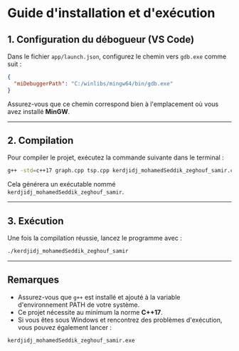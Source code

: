 # Guide d'installation et d'exécution

## 1. Configuration du débogueur (VS Code)

Dans le fichier `app/launch.json`, configurez le chemin vers `gdb.exe` comme suit :

```json
{
  "miDebuggerPath": "C:/winlibs/mingw64/bin/gdb.exe"
}
```

Assurez-vous que ce chemin correspond bien à l'emplacement où vous avez installé **MinGW**.

---

## 2. Compilation

Pour compiler le projet, exécutez la commande suivante dans le terminal :

```bash
g++ -std=c++17 graph.cpp tsp.cpp kerdjidj_mohamedSeddik_zeghouf_samir.cpp -o kerdjidj_mohamedSeddik_zeghouf_samir
```

Cela générera un exécutable nommé `kerdjidj_mohamedSeddik_zeghouf_samir`.

---

## 3. Exécution

Une fois la compilation réussie, lancez le programme avec :

```bash
./kerdjidj_mohamedSeddik_zeghouf_samir
```

---

## Remarques

* Assurez-vous que `g++` est installé et ajouté à la variable d'environnement PATH de votre système.
* Ce projet nécessite au minimum la norme **C++17**.
* Si vous êtes sous Windows et rencontrez des problèmes d'exécution, vous pouvez également lancer :

```bash
kerdjidj_mohamedSeddik_zeghouf_samir.exe
```
